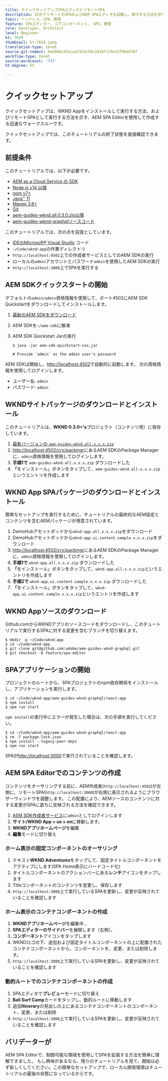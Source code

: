 ```yaml
---
title: クイックセットアップSPAエディタとリモートSPA
description: 15分でリモートのSPAおよびAEM SPAエディタを起動し、実行する方法を学びます。
topic: ヘッドレス、SPA、開発
feature: SPAエディター，コアコンポーネント， API，開発
role: Developer, Architect
level: Beginner
kt: 7629
thumbnail: kt-7629.jpeg
translation-type: tm+mt
source-git-commit: 0eb086242ecaafa53c59c2018f178e15f98dd76f
workflow-type: tm+mt
source-wordcount: '737'
ht-degree: 5%

---
```



# クイックセットアップ

クイックセットアップは、WKND Appをインストールして実行する方法、およびリモートSPAとして実行する方法を示す、AEM SPA Editorを使用して作成する迅速なウォークスルーです。

クイックセットアップでは、このチュートリアルの終了状態を直接確認できます。

## 前提条件

このチュートリアルでは、以下が必要です。

+ [AEM as a Cloud Service の SDK](https://experienceleague.adobe.com/docs/experience-manager-learn/cloud-service/local-development-environment-set-up/aem-runtime.html?lang=en)
+ [Node.js v14 以降](https://nodejs.org/ja/)
+ [npm v7+](https://www.npmjs.com/)
+ [Java™ 11](https://downloads.experiencecloud.adobe.com/content/software-distribution/en/general.html)
+ [Maven 3.6+](https://maven.apache.org/)
+ [Git](https://git-scm.com/downloads)
+ [aem-guides-wknd.all.0.3.0.zip以降](https://github.com/adobe/aem-guides-wknd/releases)
+ [aem-guides-wknd-graphqlソースコード](https://github.com/adobe/aem-guides-wknd-graphql)

このチュートリアルでは、次の点を前提としています。

+ [IDEのMicrosoft® Visual Studio](https://visualstudio.microsoft.com/) コード
+ `~/Code/wknd-app`の作業ディレクトリ
+ `http://localhost:4502`上での作成者サービスとしてのAEM SDKの実行
+ ローカルの`admin`アカウントとパスワード`admin`を使用したAEM SDKの実行
+ `http://localhost:3000`上でSPAを実行する

## AEM SDKクイックスタートの開始

デフォルトの`admin/admin`資格情報を使用して、ポート4502にAEM SDK Quickstartをダウンロードしてインストールします。

1. [最新のAEM SDKをダウンロード](https://experience.adobe.com/#/downloads/content/software-distribution/en/aemcloud.html?fulltext=AEM*+SDK*&amp;orderby=%40jcr%3Acontent%2Fjcr%3AlastModified&amp;orderby.sort=desc&amp;layout=list&amp;p.offset=0&amp;p.limit=1)
1. AEM SDKを`~/aem-sdk`に解凍
1. AEM SDK Quickstart Jarの実行

   ```
   $ java -jar aem-sdk-quickstart-xxx.jar
   
   # Provide `admin` as the admin user's password
   ```

AEM SDKは開始し、[http://localhost:4502](http://localhost:4502)で自動的に起動します。 次の資格情報を使用してログインします。

+ ユーザー名: `admin`
+ パスワード: `admin`

## WKNDサイトパッケージのダウンロードとインストール

このチュートリアルは、__WKND 0.3.0+&#39;s__&#x200B;プロジェクト（コンテンツ用）に依存しています。

1. [最新バージョンの  `aem-guides-wknd.all.x.x.x.zip`](https://github.com/adobe/aem-guides-wknd/releases)
1. [http://localhost:4502/crx/packmgr](http://localhost:4502/crx/packmgr)にあるAEM SDKのPackage Managerに、`admin`資格情報を使用してログインします。
1. __手順1で__  `aem-guides-wknd.all.x.x.x.zip` ダウンロードした
1. __「__&#x200B;をインストール」ボタンをタップして、`aem-guides-wknd.all-x.x.x.zip`というエントリを作成します

## WKND App SPAパッケージのダウンロードとインストール

簡単なセットアップを実行するために、チュートリアルの最終的なAEM設定とコンテンツを含むAEMパッケージが用意されています。

1. DemoHubアセットポッドから`wknd-app.all.x.x.x.zip`をダウンロード
1. DemoHubアセットポッドから`wknd-app.ui.content.sample.x.x.x.zip`をダウンロード
1. [http://localhost:4502/crx/packmgr](http://localhost:4502/crx/packmgr)にあるAEM SDKのPackage Managerに、`admin`資格情報を使用してログインします。
1. __手順1で__  `wknd-app.all.x.x.x.zip` ダウンロードした
1. __「__&#x200B;をインストール」ボタンをタップして、`wknd-app.all.x.x.x.zip`というエントリを作成します
1. __手順2で__  `wknd-app.ui.content.sample.x.x.x.zip` ダウンロードした
1. __「__&#x200B;をインストール」ボタンをタップして、`wknd-app.ui.content.sample.x.x.x.zip`というエントリを作成します

## WKND Appソースのダウンロード

Github.comからWKNDアプリのソースコードをダウンロードし、このチュートリアルで実行するSPAに対する変更を含むブランチを切り替えます。

```
$ mkdir -p ~/Code/wknd-app
$ cd ~/Code/wknd-app
$ git clone git@github.com:adobe/aem-guides-wknd-graphql.git
$ git checkout -b feature/spa-editor
```

## SPAアプリケーションの開始

プロジェクトのルートから、SPAプロジェクトのnpm依存関係をインストールし、アプリケーションを実行します。

```
$ cd ~/Code/wknd-app/aem-guides-wknd-graphql/react-app
$ npm install
$ npm run start
```

`npm install`の実行中にエラーが発生した場合は、次の手順を実行してください。

```
$ cd ~/Code/wknd-app/aem-guides-wknd-graphql/react-app
$ rm -f package-lock.json
$ npm install --legacy-peer-deps
$ npm run start
```

SPAが[http://localhost:3000](http://localhost:3000)で実行されていることを確認します。

## AEM SPA Editorでのコンテンツの作成

コンテンツをオーサリングする前に、AEM作成者(`http://localhost:4502`)が左側に、リモートSPA(`http://localhost:3000`)が右側に表示されるようにブラウザーウィンドウを調整します。 この配置により、AEMソースのコンテンツに対する変更がSPAに直ちに反映される方法を確認できます。

1. [AEM SDK作成者サービス](http://localhost:4502)に`admin`としてログインします
1. __サイト/WKND App > us > en__&#x200B;に移動します。
1. __WKNDアプリホームページ__&#x200B;を編集
1. __編集__&#x200B;モードに切り替え

### ホーム表示の固定コンポーネントのオーサリング

1. テキスト&#x200B;__WKND Adventures__&#x200B;をタップして、固定タイトルコンポーネントをアクティブにします(SPA Home表示にハードコード化)
1. タイトルコンポーネントのアクションバーにある&#x200B;__レンチ__&#x200B;アイコンをタップします
1. Titleコンポーネントのコンテンツを変更し、保存します
1. `http://localhost:3000`上で実行しているSPAを更新し、変更が反映されていることを確認します

### ホーム表示のコンテナコンポーネントの作成

1. __WKNDアプリホームページ__&#x200B;を編集中…
1. __SPAエディターのサイドバー__&#x200B;を展開します（左側）。
1. __コンポーネント__&#x200B;アイコンをタップします
1. WKNDロゴの下、追加および固定タイトルコンポーネントの上に配置されたコンテナコンポーネントから、コンポーネントを、変更、または削除します。
1. `http://localhost:3000`上で実行しているSPAを更新し、変更が反映されていることを確認します

### 動的ルートでのコンテナコンポーネントの作成

1. SPAエディタで&#x200B;__プレビュー__&#x200B;モードに切り替え
1. __Bali Surf Camp__&#x200B;カードをタップし、動的ルートに移動します
1. 追加&#x200B;__Itinerary__&#x200B;の見出しの上にあるコンテナコンポーネントのコンポーネント、変更、または削除
1. `http://localhost:3000`上で実行しているSPAを更新し、変更が反映されていることを確認します

## バリデーターが

AEM SPA Editorで、制御可能な領域を使用してSPAを拡張する方法を簡単に理解できました。 もし興味があるなら、残りのチュートリアルを見て、開始は必ず新しくしてください。この簡単なセットアップで、ローカル開発環境はチュートリアルの最後の状態になっているからです。
